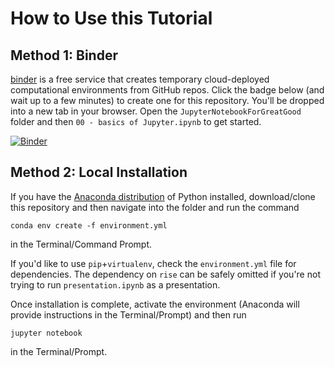 # How to Use this Tutorial

## Method 1: Binder

[binder](http://mybinder.org) is a free service that creates temporary cloud-deployed computational environments from GitHub repos.
Click the badge below (and wait up to a few minutes) to create one for this repository.
You'll be dropped into a new tab in your browser.
Open the `JupyterNotebookForGreatGood` folder and then `00 - basics of Jupyter.ipynb` to get started.

[![Binder](https://mybinder.org/badge.svg)](https://mybinder.org/v2/gh/charlesfrye/DSW2018-tutorials/master)

## Method 2: Local Installation

If you have the [Anaconda distribution](https://conda.io/miniconda.html)
of Python installed, download/clone this repository and then
navigate into the folder and run the command
```
conda env create -f environment.yml
```
in the Terminal/Command Prompt.

If you'd like to use `pip`+`virtualenv`, check the `environment.yml` file for dependencies.
The dependency on `rise` can be safely omitted if you're not trying to run `presentation.ipynb` as a presentation.

Once installation is complete, activate the environment
(Anaconda will provide instructions in the Terminal/Prompt)
and then run
```
jupyter notebook
```
in the Terminal/Prompt.
